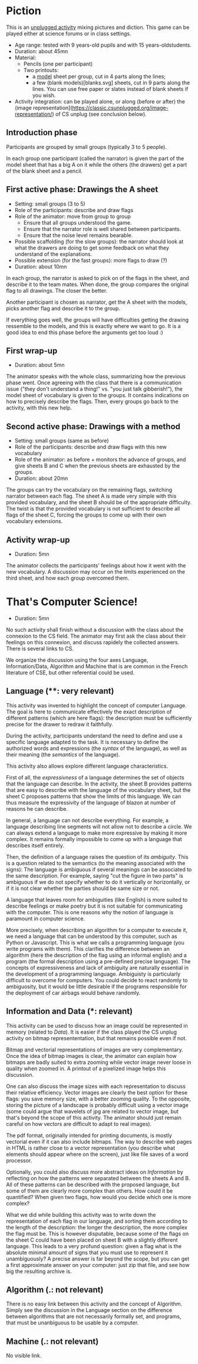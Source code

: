 # Piction

This is an [unplugged activity](https://csunplugged.org/) mixing
pictures and diction. This game can be played either at science forums
or in class settings. 

- Age range: tested with 9 years-old pupils and with 15 years-oldstudents.
- Duration: about 45mn
- Material: 
  - Pencils (one per participant)
  - Two printouts:
    - a [model](models.svg) sheet per group, cut in 4 parts along the lines;
    - a few (blank models)[blanks.svg] sheets, cut in 9 parts along the lines.
      You can use free paper or slates instead of blank sheets if you wish.
- Activity integration: can be played alone, or along (before or after) the
  (image representation](https://classic.csunplugged.org/image-representation/)
  of CS unplug (see conclusion below).

## Introduction phase

Participants are grouped by small groups (typically 3 to 5 people). 

In each group one participant (called the narrator) is given the part
of the model sheet that has a big A on it while the others (the
drawers) get a part of the blank sheet and a pencil.

## First active phase: Drawings the A sheet

- Setting: small groups (3 to 5)
- Role of the participants: describe and draw flags
- Role of the animator: move from group to group
  - Ensure that all groups understood the game. 
  - Ensure that the narrator role is well shared between participants. 
  - Ensure that the noise level remains bearable.
- Possible scaffolding (for the slow groups): the narrator should look
  at what the drawers are doing to get some feedback on what they
  understand of the explanations.
- Possible extension (for the fast groups): more flags to draw (?)
- Duration: about 10mn

In each group, the narrator is asked to pick on of the flags in the
sheet, and describe it to the team mates. When done, the group
compares the original flag to all drawings. The closer the better.

Another participant is chosen as narrator, get the A sheet with the
models, picks another flag and describe it to the group. 

If everything goes well, the groups will have difficulties getting the
drawing ressemble to the models, and this is exactly where we want to
go. It is a good idea to end this phase before the arguments get too
loud :)

## First wrap-up

- Duration: about 5mn

The animator speaks with the whole class, summarizing how the previous
phase went. Once agreeing with the class that there is a communication
issue ("they don't understand a thing!" vs. "you just talk
gibberish!"), the model sheet of vocabulary is given to the groups. It
contains indications on how to precisely describe the flags. Then,
every groups go back to the activity, with this new help.

## Second active phase: Drawings with a method

- Setting: small groups (same as before)
- Role of the participants: describe and draw flags with this new vocabulary
- Role of the animator: as before + monitors the advance of groups, and give
  sheets B and C when the previous sheets are exhausted by the groups. 
- Duration: about 20mn

The groups can try the vocabulary on the remaining flags, switching
narrator between each flag. The sheet A is made very simple with this
provided vocabulary, and the sheet B should be of the appropriate
difficulty. The twist is that the provided vocabulary is not
sufficient to describe all flags of the sheet C, forcing the groups to
come up with their own vocabulary extensions.

## Activity wrap-up

- Duration: 5mn

The animator collects the participants' feelings about how it went
with the new vocabulary. A discussion may occur on the limits
experienced on the third sheet, and how each group overcomed them.

# That's Computer Science!

- Duration: 5mn

No such activity shall finish without a discussion with the class
about the connexion to the CS field. The animator may first ask the
class about their feelings on this connexion, and discuss rapidely the
collected answers. There is several links to CS. 

We organize the discussion using the four axes Language,
Information/Data, Algorithm and Machine that is are common in the
French literature of CSE, but other referential could be used.

## Language (\*\*: very relevant)

This activity was invented to highlight the concept of computer
Language. The goal is here to communicate effectively the exact
description of different patterns (which are here flags): the
description must be sufficiently precise for the drawer to 
redraw it faithfully.

During the activity, participants understand the need to define and
use a specific language adapted to the task. It is necessary to define
the authorized words and expressions (the *syntax* of the language), as
well as their meaning (the *semantics* of the language).

This activity also allows explore different language characteristics. 

First of all, the *expressivness* of a language determines the set of
objects that the language can describe. In the activity, the sheet B
provides patterns that are easy to describe with the language of the
vocabulary sheet, but the sheet C proposes patterns that show the
limits of this language. We can thus measure the expressivity of the
language of blazon at number of reasons he can describe.

In general, a language can not describe everything. For example, a
language describing line segments will not allow not to describe a
circle. We can always extend a language to make more expressive by
making it more complex. It remains formally impossible to come up with
a language that describes itself entirely.

Then, the definition of a language raises the question of its
*ambiguity*. This is a question related to the semantics (to the
meaning associated with the signs): The language is ambiguous if
several meanings can be associated to the same description. For
example, saying "cut the figure in two parts" is ambiguous if we do
not specify whether to do it vertically or horizontally, or if it is
not clear whether the parties should be same size or not.

A language that leaves room for ambiguities (like English) is more
suited to describe feelings or make poetry but it is not suitable for
communicating with the computer. This is one reasons why the notion of
language is paramount in computer science.

More precisely, when describing an algorithm for a computer to execute
it, we need a language that can be understood by this computer, such
as Python or Javascript. This is what we calls a programming language
(you write programs with them). This clarifies the difference between
an algorithm (here the description of the flag using an informal
english) and a program (the formal description using a pre-defined
precise language). The concepts of expressiveness and lack of
ambiguity are naturally essential in the development of a programming
language. Ambiguisty is particularly difficult to overcome for
computers. You could decide to react randomly to ambiguosity, but it
would be little desirable if the programs responsible for the
deployment of car airbags would behave randomly.

## Information and Data (\*: relevant)

This activity can be used to discuss how an image could be represented
in memory (related to *Data*). It is easier if the class played the CS
unplug activity on bitmap represententation, but that remains possible
even if not.

Bitmap and vectorial representations of images are very complementary.
Once the idea of bitmap images is clear, the animator can explain how
bitmaps are badly suited to extra zooming while vector image never
loose in quality when zoomed in. A printout of a pixelized image helps
this discussion.

One can also discuss the image sizes with each representation to
discuss their relative efficiency. Vector images are clearly the best
option for these flags: you save memory size, with a better zooming
quality. To the opposite, storing the picture of a landscape is
probably difficult using a vector image (some could argue that
wavelets of jpg are related to vector image, but that's beyond the
scope of this activity. The animator should just remain careful on how
vectors are difficult to adapt to real images).

The pdf format, originally intended for printing documents, is mostly
vectorial even if it can also include bitmaps. The way to describe web
pages in HTML is rather close to a vector representation (you describe
what elements should appear where on the screen), just like file saves
of a word processor.

Optionally, you could also discuss more abstract ideas on *Information*
by reflecting on how the patterns were separated between the sheets A
and B. All of these patterns can be described with the proposed
language, but some of them are clearly more complex than others. How
could it be quantified? When given two flags, how would you decide
which one is more complex?

What we did while building this activity was to write down the
representation of each flag in our language, and sorting them
according to the length of the description: the longer the
description, the more complex the flag must be. This is however
disputable, because some of the flags on the sheet C could have been
placed on sheet B with a slightly different language. This leads to a
very profund question: given a flag what is the absolute minimal
amount of signs that you must use to represent it unambiguously? A
precise answer is far beyond the scope, but you can get a first
approximate answer on your computer: just zip that file, and see how
big the resulting archive is.

## Algorithm (.: not relevant)

There is no easy link between this activity and the concept of
Algorithm. Simply see the discussion in the Language section on the
difference between algorithms that are not necessarily formally set,
and programs, that must be unanbiguous to be usable by a computer.

## Machine (.: not relevant)

No visible link.
